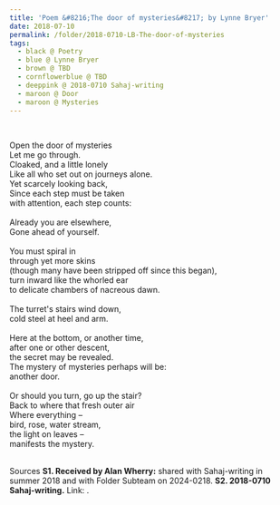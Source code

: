 ```yaml
---
title: 'Poem &#8216;The door of mysteries&#8217; by Lynne Bryer'
date: 2018-07-10
permalink: /folder/2018-0710-LB-The-door-of-mysteries
tags:
  - black @ Poetry
  - blue @ Lynne Bryer
  - brown @ TBD
  - cornflowerblue @ TBD
  - deeppink @ 2018-0710 Sahaj-writing
  - maroon @ Door
  - maroon @ Mysteries
---
```


<br>

<p>
Open the door of mysteries<br>
Let me go through.<br>
Cloaked, and a little lonely<br>
Like all who set out on journeys alone.<br>
Yet scarcely looking back,<br>
Since each step must be taken<br>
with attention, each step counts:<br>
<br>
Already you are elsewhere,<br>
Gone ahead of yourself.<br>
<br>
You must spiral in<br>
through yet more skins<br>
(though many have been stripped off since this began),<br>
turn inward like the whorled ear<br>
to delicate chambers of nacreous dawn.<br>
<br>
The turret's stairs wind down,<br>
cold steel at heel and arm.<br>
<br>
Here at the bottom, or another time,<br>
after one or other descent,<br>
the secret may be revealed.<br>
The mystery of mysteries perhaps will be:<br>
another door.<br>
<br>
Or should you turn, go up the stair?<br>
Back to where that fresh outer air<br>
Where everything –<br>
bird, rose, water stream,<br>
the light on leaves –<br>
manifests the mystery.<br>
</p>

<br>

<wave-list>
<list-title color="DarkSeaGreen" width="40">Sources</list-title>
  <list-item color="BlanchedAlmond"  width="285"><b> S1. Received by Alan Wherry:</b> shared with Sahaj-writing in summer 2018 and with Folder Subteam on 2024-0218.</list-item>
  <list-item color="Lavender" width="285"><b> S2. 2018-0710 Sahaj-writing.</b> Link: <a href="https://richpay.wixsite.com/sahaj-writing/forum/writings/the-door-of-mysteries"><font color="DarkGreen"></font></a>.</list-item>
</wave-list>